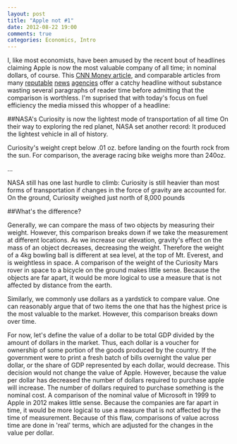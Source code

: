 ```yaml
---
layout: post
title: "Apple not #1"
date: 2012-08-22 19:00
comments: true
categories: Economics, Intro
---
```


I, like most economists, have been amused by the recent bout of headlines claiming Apple is now the most valuable company of all time; in nominal dollars, of course. 
This [CNN Money article](http://money.cnn.com/2012/08/20/technology/apple-most-valuable-company/), and comparable articles from many 
[reputable](http://www.washingtonpost.com/business/us-stock-futures-fall-ahead-of-pivotal-week-in-europe-lowes-misses-wall-street-expectations/2012/08/20/a414ce76-eac0-11e1-866f-60a00f604425_story.html)
[news](http://www.forbes.com/sites/carminegallo/2012/08/21/7-courageous-ways-apple-became-americas-most-valuable-company/)
[agencies](http://in.reuters.com/article/2012/08/21/idINL2E8JKC8C20120821)
offer a catchy headline without substance wasting several paragraphs of reader time before admitting that the comparison is worthless.
I'm suprised that with today's focus on fuel efficiency the media missed this whopper of a headline:

##NASA's Curiosity is now the lightest mode of transportation of all time
On their way to exploring the red planet, NASA set another record: It produced the lightest vehicle in all of history.

Curiosity's weight crept below .01 oz. before landing on the fourth rock from the sun. For comparison, the average racing bike weighs more than 240oz.

...

NASA still has one last hurdle to climb: Curiosity is still heavier than most forms of transportation if changes in the force of gravity are accounted for. On the ground, Curiosity weighed just north of 8,000 pounds

##What's the difference?

Generally, we can compare the mass of two objects by measuring their weight.
However, this comparison breaks down if we take the measurement at different locations. 
As we increase our elevation, gravity's effect on the mass of an object decreases, decreasing the weight.
Therefore the weight of a 4kg bowling ball is different at sea level, at the top of Mt. Everest, and is weightless in space.
A comparison of the weight of the Curiosity Mars rover in space to a bicycle on the ground makes little sense.
Because the objects are far apart, it would be more logical to use a measure that is not affected by distance from the earth.

Similarly, we commonly use dollars as a yardstick to compare value. 
One can reasonably argue that of two items the one that has the highest price is the most valuable to the market.
However, this comparison breaks down over time.

For now, let's define the value of a dollar to be total GDP divided by the amount of dollars in the market. 
Thus, each dollar is a voucher for ownership of some portion of the goods produced by the country.
If the government were to print a fresh batch of bills overnight the value per dollar, or the share of GDP represented by each dollar, would decrease. 
This decision would not change the value of Apple.
However, because the value per dollar has decreased the number of dollars required to purchase apple will increase.
The number of dollars required to purchase something is the nominal cost.
A comparison of the nominal value of Microsoft in 1999 to Apple in 2012 makes little sense.
Because the companies are far apart in time, it would be more logical to use a measure that is not affected by the time of measurement.
Because of this flaw, comparisons of value across time are done in 'real' terms, which are adjusted for the changes in the value per dollar.

